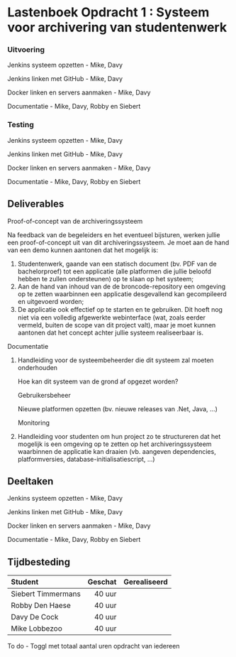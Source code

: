 # Lastenboek Opdracht 1 : Systeem voor archivering van studentenwerk

### Uitvoering ###
Jenkins systeem opzetten - Mike, Davy

Jenkins linken met GitHub - Mike, Davy

Docker linken en servers aanmaken - Mike, Davy

Documentatie - Mike, Davy, Robby en Siebert

### Testing ###
Jenkins systeem opzetten - Mike, Davy

Jenkins linken met GitHub - Mike, Davy

Docker linken en servers aanmaken - Mike, Davy

Documentatie - Mike, Davy, Robby en Siebert

## Deliverables

Proof-of-concept van de archiveringssysteem

Na feedback van de begeleiders en het eventueel bijsturen, werken jullie een proof-of-concept uit van dit archiveringssysteem. Je moet aan de hand van een demo kunnen aantonen dat het mogelijk is:

1. Studentenwerk, gaande van een statisch document (bv. PDF van de bachelorproef) tot een applicatie (alle platformen die jullie beloofd hebben te zullen ondersteunen) op te slaan op het systeem;
2. Aan de hand van inhoud van de de broncode-repository een omgeving op te zetten waarbinnen een applicatie desgevallend kan gecompileerd en uitgevoerd worden;
3. De applicatie ook eﬀectief op te starten en te gebruiken.
Dit hoeft nog niet via een volledig afgewerkte webinterface (wat, zoals eerder vermeld, buiten de scope van dit project valt), maar je moet kunnen aantonen dat het concept achter jullie systeem realiseerbaar is.

Documentatie

1. Handleiding voor de systeembeheerder die dit systeem zal moeten onderhouden

	Hoe kan dit systeem van de grond af opgezet worden?

	Gebruikersbeheer

	Nieuwe platformen opzetten (bv. nieuwe releases van .Net, Java, …)

	Monitoring

2. Handleiding voor studenten om hun project zo te structureren dat het mogelijk is een omgeving op te zetten op het archiveringssysteem waarbinnen de applicatie kan draaien (vb. aangeven dependencies, platformversies, database-initialisatiescript, …)


## Deeltaken
Jenkins systeem opzetten - Mike, Davy

Jenkins linken met GitHub - Mike, Davy

Docker linken en servers aanmaken - Mike, Davy

Documentatie - Mike, Davy, Robby en Siebert

## Tijdbesteding

| Student  | Geschat | Gerealiseerd |
| :---     |    ---: |         ---: |
| Siebert Timmermans |  40   uur     |           |
| Robby Den Haese|   40   uur   |              |
| Davy De Cock |   40   uur    |             |
| Mike Lobbezoo |  40  uur     |             |

To do - Toggl met totaal aantal uren opdracht van iedereen
